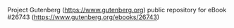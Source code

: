 Project Gutenberg (https://www.gutenberg.org) public repository for eBook #26743 (https://www.gutenberg.org/ebooks/26743)
